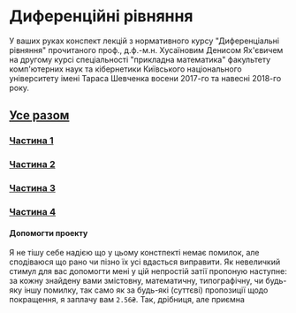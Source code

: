 # Диференційні рівняння

У ваших руках конспект лекцій з нормативного курсу "Диференціальні рівняння" прочитаного проф., д.ф.-м.н. Хусаїновим Денисом Ях'євичем на другому курсі спеціальності "прикладна математика" факультету комп'ютерних наук та кібернетики Київського національного університету імені Тараса Шевченка восени 2017-го та навесні 2018-го року.

## [Усе разом](https://github.com/Sky-Nik/differential-equations/blob/master/Differential%20Equations.pdf)

### [Частина 1](https://github.com/Sky-Nik/differential-equations/blob/master/Differential%20Equations%20Chapter%201.pdf)

### [Частина 2](https://github.com/Sky-Nik/differential-equations/blob/master/Differential%20Equations%20Chapter%202.pdf)

### [Частина 3](https://github.com/Sky-Nik/differential-equations/blob/master/Differential%20Equations%20Chapter%203.pdf)

### [Частина 4](https://github.com/Sky-Nik/differential-equations/blob/master/Differential%20Equations%20Chapter%204.pdf)

#### Допомогти проекту

Я не тішу себе надією що у цьому констпекті немає помилок, але сподіваюся що рано чи пізно їх усі вдасться виправити. Як невеличкий стимул для вас допомогти мені у цій непростій затії пропоную наступне: за кожну знайдену вами змістовну, математичну, типографічну, чи будь-яку іншу помилку, так само як за будь-які (суттєві) пропозиції щодо покращення, я заплачу вам `2.56₴`. Так, дрібниця, але приємна
